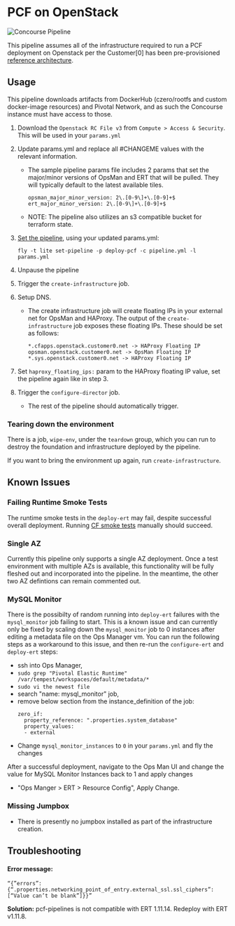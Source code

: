 # PCF on OpenStack

![Concourse Pipeline](embed.png)

This pipeline assumes all of the infrastructure required to run a
PCF deployment on Openstack per the Customer[0] has been pre-provisioned [reference
architecture](http://docs.pivotal.io/pivotalcf/1-10/refarch/openstack/openstack_ref_arch.html).

## Usage

This pipeline downloads artifacts from DockerHub (czero/rootfs and custom
docker-image resources) and Pivotal Network, and as such the Concourse instance
must have access to those.

1. Download the `Openstack RC File v3` from `Compute > Access & Security`. This will
   be used in your `params.yml`

2. Update params.yml and replace all #CHANGEME values with the relevant information.

    - The sample pipeline params file includes 2 params that set the major/minor versions of
      OpsMan and ERT that will be pulled. They will typically default to the latest available tiles.
      ```
      opsman_major_minor_version: 2\.[0-9\]+\.[0-9]+$
      ert_major_minor_version: 2\.[0-9\]+\.[0-9]+$
      ```

    - NOTE: The pipeline also utilizes an s3 compatible bucket for terraform state.

3. [Set the pipeline](http://concourse-ci.org/single-page.html#fly-set-pipeline), using your updated params.yml:

    ```
    fly -t lite set-pipeline -p deploy-pcf -c pipeline.yml -l params.yml
    ```

4. Unpause the pipeline
5. Trigger the `create-infrastructure` job.
6. Setup DNS.

    - The create infrastructure job will create floating IPs in your external net for OpsMan and HAProxy.
      The output of the `create-infrastructure` job exposes these floating IPs. These should be set as follows:
      ```
      *.cfapps.openstack.customer0.net -> HAProxy Floating IP
      opsman.openstack.customer0.net -> OpsMan Floating IP
      *.sys.openstack.customer0.net -> HAProxy Floating IP
      ```
7. Set `haproxy_floating_ips:` param to the HAProxy floating IP value, set the pipeline again like in step 3.

8. Trigger the `configure-director` job.

    - The rest of the pipeline should automatically trigger.

### Tearing down the environment

There is a job, `wipe-env`, under the `teardown` group, which you can run to 
destroy the foundation and infrastructure deployed by the pipeline.

If you want to bring the environment up again, run `create-infrastructure`.

## Known Issues

### Failing Runtime Smoke Tests

The runtime smoke tests in the `deploy-ert` may fail, despite successful overall deployment. 
Running [CF smoke tests](https://github.com/cloudfoundry/cf-smoke-tests/blob/master/README.md) manually should succeed.

### Single AZ

Currently this pipeline only supports a single AZ deployment. Once a test
environment with multiple AZs is available, this functionality will be fully
fleshed out and incorporated into the pipeline. In the meantime, the other
two AZ defintions can remain commented out.

### MySQL Monitor

There is the possibilty of random running into `deploy-ert` failures with
the `mysql_monitor` job failing to start. This is a known issue and can
currently only be fixed by scaling down the `mysql_monitor` job to 0 instances
after editing a metadata file on the Ops Manager vm. You can run the following
steps as a workaround to this issue, and then re-run the `configure-ert` and
`deploy-ert` steps:

  - ssh into Ops Manager,
  - `sudo grep "Pivotal Elastic Runtime" /var/tempest/workspaces/default/metadata/*` 
  - `sudo vi the newest file`
  - search "name: mysql_monitor" job,
  - remove below section from the instance_definition of the job:
    ```
    zero_if:
      property_reference: ".properties.system_database"
      property_values:
      - external
    ```
  - Change `mysql_monitor_instances` to `0` in your `params.yml` and fly the changes

After a successful deployment, navigate to the Ops Man UI and change the value
for MySQL Monitor Instances back to 1 and apply changes
  - "Ops Manger > ERT > Resource Config", Apply Change.

### Missing Jumpbox
* There is presently no jumpbox installed as part of the infrastructure creation.

## Troubleshooting

#### Error message: ####
   ```
   “{”errors”:{“.properties.networking_point_of_entry.external_ssl.ssl_ciphers”:[“Value can’t be blank”]}}”
   ```
   
   **Solution:** pcf-pipelines is not compatible with ERT 1.11.14. Redeploy with ERT v1.11.8. 
